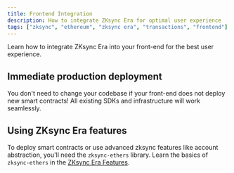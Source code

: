 ```yaml
---
title: Frontend Integration
description: How to integrate ZKsync Era for optimal user experience
tags: ["zksync", "ethereum", "zksync era", "transactions", "frontend"]
---
```


Learn how to integrate ZKsync Era into your front-end for the best user experience.

## Immediate production deployment

You don't need to change your codebase if your front-end does not deploy new smart contracts! All existing SDKs and
infrastructure will work seamlessly.

## Using ZKsync Era features

To deploy smart contracts or use advanced zksync features like account abstraction, you'll need the `zksync-ethers`
library. Learn the basics of `zksync-ethers` in the [ZKsync Era Features](/sdk/js/ethers/guides/features).
